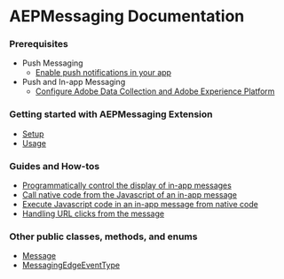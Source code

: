 # AEPMessaging Documentation

### Prerequisites

- Push Messaging
  - [Enable push notifications in your app](./enable-push-notifications.md)  
- Push and In-app Messaging
  - [Configure Adobe Data Collection and Adobe Experience Platform](./edge-and-launch-configuration.md)


### Getting started with AEPMessaging Extension

- [Setup](./setup-sdk.md)
- [Usage](./usage.md)

### Guides and How-tos

- [Programmatically control the display of in-app messages](./how-to-messaging-delegate.md)
- [Call native code from the Javascript of an in-app message](./how-to-call-native-from-javascript.md)
- [Execute Javascript code in an in-app message from native code](./how-to-call-javascript-from-native.md)
- [Handling URL clicks from the message](./how-to-handle-url-clicks.md)

### Other public classes, methods, and enums

- [Message](./class-message.md)
- [MessagingEdgeEventType](./enum-messaging-edge-event-type.md)

